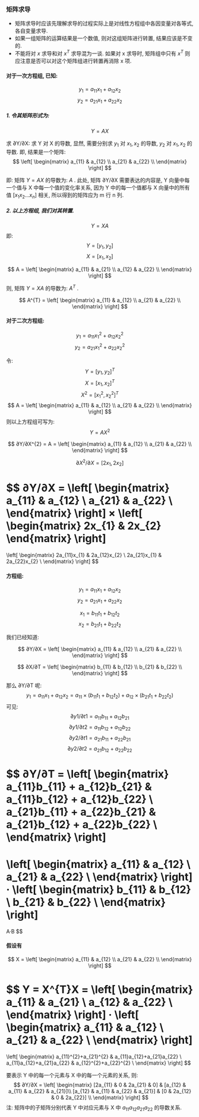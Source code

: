 ### 矩阵求导
* 矩阵求导时应该先理解求导的过程实际上是对线性方程组中各因变量对各等式, 各自变量求导. 
* 如果一组矩阵的运算结果是一个数值, 则对这组矩阵进行转置, 结果应该是不变的. 
* 不能将对 $x$ 求导和对 $x^{T}$ 求导混为一谈. 如果对 x 求导时, 矩阵组中只有 $x^{T}$ 则应注意是否可以对这个矩阵组进行转置再消除 x 项.



#### 对于一次方程组, 已知: 
$$y_{1} = a_{11}x_{1} + a_{12}x_{2}$$
$$y_{2} = a_{21}x_{1} + a_{22}x_{2}$$

##### 1. 令其矩阵形式为: 
$$Y = AX$$

求 ∂Y/∂X:
求 Y 对 X 的导数, 显然, 需要分别求 $y_{1}$ 对 $x_{1}, x_{2}$ 的导数, $y_{2}$ 对 $x_{1}, x_{2}$ 的导数. 即, 结果是一个矩阵: 
$$
\left[
\begin{matrix}
 a_{11}      & a_{12} \\
a_{21}  & a_{22} \\
\end{matrix}
\right]
$$

即: 矩阵 $Y = AX$ 的导数为: $A$ .
此处, 矩阵 ∂Y/∂X 需要表达的内容是, Y 向量中每一个值与 X 中每一个值的变化率关系, 因为 Y 中的每一个值都与 X 向量中的所有值 $[x_{1} x_{2} ... x_{n}]$ 相关, 所以得到的矩阵应为 m 行 n 列.
##### 2. 以上方程组, 我们对其转置. 
$$Y = XA$$
即: 
$$Y = [y_{1}, y_{2}]$$
$$X = [x_{1}, x_{2}]$$

$$
A = 
\left[
\begin{matrix}
a_{11}      & a_{21} \\
a_{12}      & a_{22} \\
\end{matrix}
\right]
$$

则, 矩阵 $Y = XA$ 的导数为: $A^{T}$ .

$$
A^{T} = 
\left[
\begin{matrix}
 a_{11}      & a_{12} \\
a_{21}  & a_{22} \\
\end{matrix}
\right]
$$


#### 对于二次方程组: 
$$y_{1} = a_{11}x_{1}^{2}  + a_{12}x_{2}^{2} $$
$$y_{2} = a_{21}x_{1}^{2}  + a_{22}x_{2}^{2} $$

令: 
$$Y = [y_{1}, y_{2}]^{T}$$
$$X = [x_{1}, x_{2}]^{T}$$
$$X^{2} = [x_{1}^{2}, x_{2}^{2}]^{T}$$
$$
A = 
\left[
\begin{matrix}
 a_{11}      & a_{12} \\
a_{21}  & a_{22} \\
\end{matrix}
\right]
$$
则以上方程组可写为: 
$$Y = AX^{2}$$

$$
∂Y/∂X^{2} =
A = 
\left[
\begin{matrix}
 a_{11}      & a_{12} \\
a_{21}  & a_{22} \\
\end{matrix}
\right]
$$

$$∂X^{2}/∂X = [2x_{1}, 2x_{2}]$$

$$
∂Y/∂X = 
\left[
\begin{matrix}
 a_{11}      & a_{12} \\
a_{21}  & a_{22} \\
\end{matrix}
\right]
×
\left[
\begin{matrix}
2x_{1}    & 2x_{2}
\end{matrix}
\right]
=
\left[
\begin{matrix}
2a_{11}x_{1}     & 2a_{12}x_{2} \\
2a_{21}x_{1}     & 2a_{22}x_{2} \\
\end{matrix}
\right]
$$


#### 方程组: 

$$y_{1} = a_{11}x_{1} + a_{12}x_{2}$$
$$y_{2} = a_{21}x_{1} + a_{22}x_{2}$$

$$x_{1} = b_{11}t_{1} + b_{12}t_{2}$$
$$x_{2} = b_{21}t_{1} + b_{22}t_{2}$$

我们已经知道: 

$$
∂Y/∂X = 
\left[
\begin{matrix}
a_{11}     & a_{12} \\
a_{21}     & a_{22} \\
\end{matrix}
\right]
$$

$$
∂X/∂T = 
\left[
\begin{matrix}
b_{11}     & b_{12} \\
b_{21}     & b_{22} \\
\end{matrix}
\right]
$$

那么 ∂Y/∂T 呢: 
$$y_{1} = a_{11}x_{1} + a_{12}x_{2} = a_{11}×(b_{11}t_{1} + b_{12}t_{2}) + a_{12}  × (b_{21}t_{1} + b_{22}t_{2})$$
可见: 
$$∂y1/∂t1 = a_{11}b_{11} + a_{12}b_{21}$$
$$∂y1/∂t2 = a_{11}b_{12} + a_{12}b_{22}$$
$$∂y2/∂t1 = a_{21}b_{11} + a_{22}b_{21}$$
$$∂y2/∂t2 = a_{21}b_{12} + a_{22}b_{22}$$

$$
∂Y/∂T = 
\left[
\begin{matrix}
a_{11}b_{11} + a_{12}b_{21}     & a_{11}b_{12} + a_{12}b_{22} \\
a_{21}b_{11} + a_{22}b_{21}     & a_{21}b_{12} + a_{22}b_{22} \\
\end{matrix}
\right]
= 
\left[
\begin{matrix}
a_{11}     & a_{12} \\
a_{21}     & a_{22} \\
\end{matrix}
\right]
·
\left[
\begin{matrix}
b_{11}     & b_{12} \\
b_{21}     & b_{22} \\
\end{matrix}
\right]
=
A·B
$$


#### 假设有
$$
X = 
\left[
\begin{matrix}
a_{11}     & a_{12} \\
a_{21}     & a_{22} \\
\end{matrix}
\right]
$$

$$
Y = 
X^{T}X = 
\left[
\begin{matrix}
a_{11}     & a_{21} \\
a_{12}     & a_{22} \\
\end{matrix}
\right]
·
\left[
\begin{matrix}
a_{11}     & a_{12} \\
a_{21}     & a_{22} \\
\end{matrix}
\right]
=
\left[
\begin{matrix}
a_{11}^{2}+a_{21}^{2}     & a_{11}a_{12}+a_{21}a_{22} \\
a_{11}a_{12}+a_{21}a_{22}     & a_{12}^{2}+a_{22}^{2} \\
\end{matrix}
\right]
$$

要表示 Y 中的每一个元素与 X 中的每一个元素的关系, 则: 
$$
∂Y/∂X = 
\left[
\begin{matrix}
[2a_{11} & 0 & 2a_{21} & 0]     & [a_{12} & a_{11} & a_{22} & a_{21}]\\
[a_{12} & a_{11} & a_{22} & a_{21}]     & [0 & 2a_{12} & 0 & 2a_{22}] \\
\end{matrix}
\right]
$$
注: 矩阵中的子矩阵分别代表 Y 中对应元素与 X 中 $a_{11} a_{12} a_{21} a_{22}$ 的导数关系.